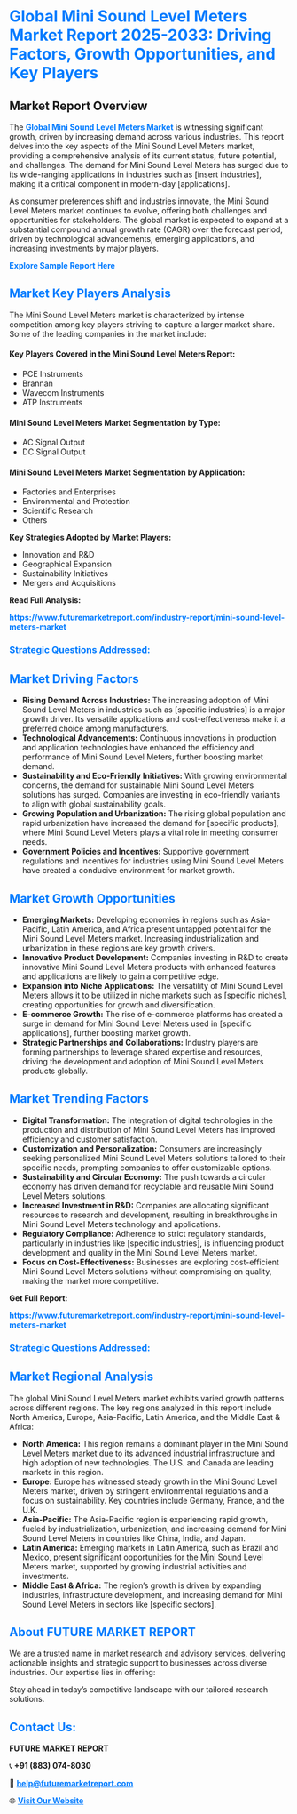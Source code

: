 <h1 style="color: #007BFF;">Global Mini Sound Level Meters Market Report 2025-2033: Driving Factors, Growth Opportunities, and Key Players</h1>

<section id="overview">
<h2>Market Report Overview</h2>
<p>The <a href="https://www.futuremarketreport.com/industry-report/mini-sound-level-meters-market" style="color: #007BFF; text-decoration: none;"><strong>Global Mini Sound Level Meters Market</strong></a> is witnessing significant growth, driven by increasing demand across various industries. This report delves into the key aspects of the Mini Sound Level Meters market, providing a comprehensive analysis of its current status, future potential, and challenges. The demand for Mini Sound Level Meters has surged due to its wide-ranging applications in industries such as [insert industries], making it a critical component in modern-day [applications].</p>
<p>As consumer preferences shift and industries innovate, the Mini Sound Level Meters market continues to evolve, offering both challenges and opportunities for stakeholders. The global market is expected to expand at a substantial compound annual growth rate (CAGR) over the forecast period, driven by technological advancements, emerging applications, and increasing investments by major players.</p>
</section>

<section id="overview">
<p><a href="https://www.futuremarketreport.com/request-sample/reportId=29361" style="color: #007BFF; text-decoration: none;"><strong>Explore Sample Report Here</strong></a></p>
</section>

<section id="key-players">
<h2 style="color: #007BFF;">Market Key Players Analysis</h2>
<p>The Mini Sound Level Meters market is characterized by intense competition among key players striving to capture a larger market share. Some of the leading companies in the market include:</p>
<h4>Key Players Covered in the Mini Sound Level Meters Report:</h4>
<ul><li>PCE Instruments</li><li>Brannan</li><li>Wavecom Instruments</li><li>ATP Instruments</li></ul>
<h4>Mini Sound Level Meters Market Segmentation by Type:</h4>
<ul><li>AC Signal Output</li><li>DC Signal Output</li></ul>

<h4>Mini Sound Level Meters Market Segmentation by Application:</h4>
<ul><li>Factories and Enterprises</li><li>Environmental and Protection</li><li>Scientific Research</li><li>Others</li></ul>
<p><strong>Key Strategies Adopted by Market Players:</strong></p>
<ul>
<li>Innovation and R&D</li>
<li>Geographical Expansion</li>
<li>Sustainability Initiatives</li>
<li>Mergers and Acquisitions</li>
</ul>
</section>

<section>
<p><strong>Read Full Analysis: </strong></p><a href="https://www.futuremarketreport.com/industry-report/mini-sound-level-meters-market" style="color: #007BFF; text-decoration: none;"><strong>https://www.futuremarketreport.com/industry-report/mini-sound-level-meters-market</strong></a>
<h3 style="color: #007BFF;">Strategic Questions Addressed:</h3>
</section>

<section id="driving-factors">
<h2 style="color: #007BFF;">Market Driving Factors</h2>
<ul>
<li><strong>Rising Demand Across Industries:</strong> The increasing adoption of Mini Sound Level Meters in industries such as [specific industries] is a major growth driver. Its versatile applications and cost-effectiveness make it a preferred choice among manufacturers.</li>
<li><strong>Technological Advancements:</strong> Continuous innovations in production and application technologies have enhanced the efficiency and performance of Mini Sound Level Meters, further boosting market demand.</li>
<li><strong>Sustainability and Eco-Friendly Initiatives:</strong> With growing environmental concerns, the demand for sustainable Mini Sound Level Meters solutions has surged. Companies are investing in eco-friendly variants to align with global sustainability goals.</li>
<li><strong>Growing Population and Urbanization:</strong> The rising global population and rapid urbanization have increased the demand for [specific products], where Mini Sound Level Meters plays a vital role in meeting consumer needs.</li>
<li><strong>Government Policies and Incentives:</strong> Supportive government regulations and incentives for industries using Mini Sound Level Meters have created a conducive environment for market growth.</li>
</ul>
</section>

<section id="growth-opportunities">
<h2 style="color: #007BFF;">Market Growth Opportunities</h2>
<ul>
<li><strong>Emerging Markets:</strong> Developing economies in regions such as Asia-Pacific, Latin America, and Africa present untapped potential for the Mini Sound Level Meters market. Increasing industrialization and urbanization in these regions are key growth drivers.</li>
<li><strong>Innovative Product Development:</strong> Companies investing in R&D to create innovative Mini Sound Level Meters products with enhanced features and applications are likely to gain a competitive edge.</li>
<li><strong>Expansion into Niche Applications:</strong> The versatility of Mini Sound Level Meters allows it to be utilized in niche markets such as [specific niches], creating opportunities for growth and diversification.</li>
<li><strong>E-commerce Growth:</strong> The rise of e-commerce platforms has created a surge in demand for Mini Sound Level Meters used in [specific applications], further boosting market growth.</li>
<li><strong>Strategic Partnerships and Collaborations:</strong> Industry players are forming partnerships to leverage shared expertise and resources, driving the development and adoption of Mini Sound Level Meters products globally.</li>
</ul>
</section>

<section id="trending-factors">
<h2 style="color: #007BFF;">Market Trending Factors</h2>
<ul>
<li><strong>Digital Transformation:</strong> The integration of digital technologies in the production and distribution of Mini Sound Level Meters has improved efficiency and customer satisfaction.</li>
<li><strong>Customization and Personalization:</strong> Consumers are increasingly seeking personalized Mini Sound Level Meters solutions tailored to their specific needs, prompting companies to offer customizable options.</li>
<li><strong>Sustainability and Circular Economy:</strong> The push towards a circular economy has driven demand for recyclable and reusable Mini Sound Level Meters solutions.</li>
<li><strong>Increased Investment in R&D:</strong> Companies are allocating significant resources to research and development, resulting in breakthroughs in Mini Sound Level Meters technology and applications.</li>
<li><strong>Regulatory Compliance:</strong> Adherence to strict regulatory standards, particularly in industries like [specific industries], is influencing product development and quality in the Mini Sound Level Meters market.</li>
<li><strong>Focus on Cost-Effectiveness:</strong> Businesses are exploring cost-efficient Mini Sound Level Meters solutions without compromising on quality, making the market more competitive.</li>
</ul>
</section>

<section>
<p><strong>Get Full Report: </strong></p><a href="https://www.futuremarketreport.com/industry-report/mini-sound-level-meters-market" style="color: #007BFF; text-decoration: none;"><strong>https://www.futuremarketreport.com/industry-report/mini-sound-level-meters-market</strong></a>
<h3 style="color: #007BFF;">Strategic Questions Addressed:</h3>
</section>


<section id="regional-analysis">
<h2 style="color: #007BFF;">Market Regional Analysis</h2>
<p>The global Mini Sound Level Meters market exhibits varied growth patterns across different regions. The key regions analyzed in this report include North America, Europe, Asia-Pacific, Latin America, and the Middle East & Africa:</p>
<ul>
<li><strong>North America:</strong> This region remains a dominant player in the Mini Sound Level Meters market due to its advanced industrial infrastructure and high adoption of new technologies. The U.S. and Canada are leading markets in this region.</li>
<li><strong>Europe:</strong> Europe has witnessed steady growth in the Mini Sound Level Meters market, driven by stringent environmental regulations and a focus on sustainability. Key countries include Germany, France, and the U.K.</li>
<li><strong>Asia-Pacific:</strong> The Asia-Pacific region is experiencing rapid growth, fueled by industrialization, urbanization, and increasing demand for Mini Sound Level Meters in countries like China, India, and Japan.</li>
<li><strong>Latin America:</strong> Emerging markets in Latin America, such as Brazil and Mexico, present significant opportunities for the Mini Sound Level Meters market, supported by growing industrial activities and investments.</li>
<li><strong>Middle East & Africa:</strong> The region’s growth is driven by expanding industries, infrastructure development, and increasing demand for Mini Sound Level Meters in sectors like [specific sectors].</li>
</ul>
</section>

<footer>
<h2 style="color: #007BFF;">About FUTURE MARKET REPORT</h2>
<p>We are a trusted name in market research and advisory services, delivering actionable insights and strategic support to businesses across diverse industries. Our expertise lies in offering:</p>

<p>Stay ahead in today’s competitive landscape with our tailored research solutions.</p>

<h2 style="color: #007BFF;">Contact Us:</h2>
<p><strong>FUTURE MARKET REPORT</strong></p>
<p>📞 <strong>+91 (883) 074-8030</strong></p>
<p>📧 <strong><a href="mailto:help@futuremarketreport.com" style="color: #007BFF;">help@futuremarketreport.com</a></strong></p>
<p>🌐 <strong><a href="https://www.futuremarketreport.com/" style="color: #007BFF;">Visit Our Website</a></strong></p>
</footer>